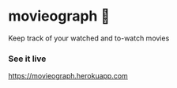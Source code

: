 # movieograph :movie_camera:
Keep track of your watched and to-watch movies

### See it live
https://movieograph.herokuapp.com
